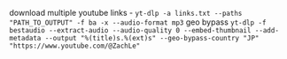 download multiple youtube links - `yt-dlp -a links.txt --paths "PATH_TO_OUTPUT" -f ba -x --audio-format mp3`
geo bypass `yt-dlp -f bestaudio --extract-audio --audio-quality 0 --embed-thumbnail --add-metadata --output "%(title)s.%(ext)s" --geo-bypass-country "JP" "https://www.youtube.com/@ZachLe"`
